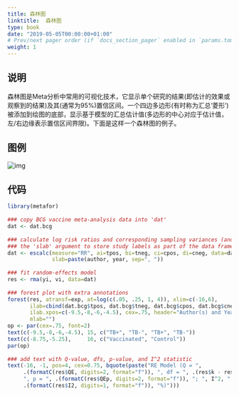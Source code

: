 ```yaml
---
title: 森林图
linktitle:  森林图
type: book
date: "2019-05-05T00:00:00+01:00"
# Prev/next pager order (if `docs_section_pager` enabled in `params.toml`)
weight: 1
---
```


## 说明

森林图是Meta分析中常用的可视化技术，它显示单个研究的结果(即估计的效果或观察到的结果)及其(通常为95%)置信区间。一个四边多边形(有时称为汇总‘菱形’)被添加到绘图的底部，显示基于模型的汇总估计值(多边形的中心对应于估计值，左/右边缘表示置信区间界限)。下面是这样一个森林图的例子。

## 图例

![img](https://i.loli.net/2021/03/11/jvGnE9lwPO3hfVT.png)

## 代码

```r
library(metafor)
 
### copy BCG vaccine meta-analysis data into 'dat'
dat <- dat.bcg
 
### calculate log risk ratios and corresponding sampling variances (and use
### the 'slab' argument to store study labels as part of the data frame)
dat <- escalc(measure="RR", ai=tpos, bi=tneg, ci=cpos, di=cneg, data=dat,
              slab=paste(author, year, sep=", "))
 
### fit random-effects model
res <- rma(yi, vi, data=dat)
 
### forest plot with extra annotations
forest(res, atransf=exp, at=log(c(.05, .25, 1, 4)), xlim=c(-16,6),
       ilab=cbind(dat.bcg$tpos, dat.bcg$tneg, dat.bcg$cpos, dat.bcg$cneg),
       ilab.xpos=c(-9.5,-8,-6,-4.5), cex=.75, header="Author(s) and Year",
       mlab="")
op <- par(cex=.75, font=2)
text(c(-9.5,-8,-6,-4.5), 15, c("TB+", "TB-", "TB+", "TB-"))
text(c(-8.75,-5.25),     16, c("Vaccinated", "Control"))
par(op)
 
### add text with Q-value, dfs, p-value, and I^2 statistic
text(-16, -1, pos=4, cex=0.75, bquote(paste("RE Model (Q = ",
     .(formatC(res$QE, digits=2, format="f")), ", df = ", .(res$k - res$p),
     ", p = ", .(formatC(res$QEp, digits=2, format="f")), "; ", I^2, " = ",
     .(formatC(res$I2, digits=1, format="f")), "%)")))
```

